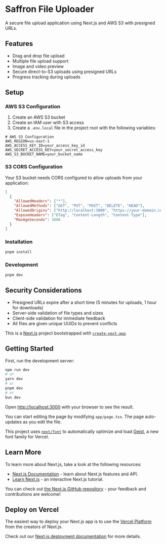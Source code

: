 # Saffron File Uploader

A secure file upload application using Next.js and AWS S3 with presigned URLs.

## Features

- Drag and drop file upload
- Multiple file upload support
- Image and video preview
- Secure direct-to-S3 uploads using presigned URLs
- Progress tracking during uploads

## Setup

### AWS S3 Configuration

1. Create an AWS S3 bucket
2. Create an IAM user with S3 access
3. Create a `.env.local` file in the project root with the following variables:

```
# AWS S3 Configuration
AWS_REGION=us-east-1
AWS_ACCESS_KEY_ID=your_access_key_id
AWS_SECRET_ACCESS_KEY=your_secret_access_key
AWS_S3_BUCKET_NAME=your_bucket_name
```

### S3 CORS Configuration

Your S3 bucket needs CORS configured to allow uploads from your application:

```json
[
  {
    "AllowedHeaders": ["*"],
    "AllowedMethods": ["GET", "PUT", "POST", "DELETE", "HEAD"],
    "AllowedOrigins": ["http://localhost:3000", "https://your-domain.com"],
    "ExposeHeaders": ["ETag", "Content-Length", "Content-Type"],
    "MaxAgeSeconds": 3000
  }
]
```

### Installation

```bash
pnpm install
```

### Development

```bash
pnpm dev
```

## Security Considerations

- Presigned URLs expire after a short time (5 minutes for uploads, 1 hour for downloads)
- Server-side validation of file types and sizes
- Client-side validation for immediate feedback
- All files are given unique UUIDs to prevent conflicts

This is a [Next.js](https://nextjs.org) project bootstrapped with [`create-next-app`](https://nextjs.org/docs/app/api-reference/cli/create-next-app).

## Getting Started

First, run the development server:

```bash
npm run dev
# or
yarn dev
# or
pnpm dev
# or
bun dev
```

Open [http://localhost:3000](http://localhost:3000) with your browser to see the result.

You can start editing the page by modifying `app/page.tsx`. The page auto-updates as you edit the file.

This project uses [`next/font`](https://nextjs.org/docs/app/building-your-application/optimizing/fonts) to automatically optimize and load [Geist](https://vercel.com/font), a new font family for Vercel.

## Learn More

To learn more about Next.js, take a look at the following resources:

- [Next.js Documentation](https://nextjs.org/docs) - learn about Next.js features and API.
- [Learn Next.js](https://nextjs.org/learn) - an interactive Next.js tutorial.

You can check out [the Next.js GitHub repository](https://github.com/vercel/next.js) - your feedback and contributions are welcome!

## Deploy on Vercel

The easiest way to deploy your Next.js app is to use the [Vercel Platform](https://vercel.com/new?utm_medium=default-template&filter=next.js&utm_source=create-next-app&utm_campaign=create-next-app-readme) from the creators of Next.js.

Check out our [Next.js deployment documentation](https://nextjs.org/docs/app/building-your-application/deploying) for more details.
